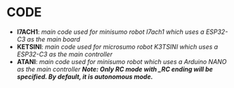 # CODE
- **I7ACH1**: *main code used for minisumo robot I7ach1 which uses a ESP32-C3 as the main board*
- **KETSINI**: *main code used for microsumo robot K3TSINI which uses a ESP32-C3 as the main controller*
- **ATANI**: *main code used for minisumo robot which uses a Arduino NANO as the main controller*
***Note: Only RC mode with _RC ending will be specified. By default, it is autonomous mode.***
